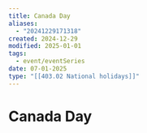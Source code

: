 ```yaml
---
title: Canada Day
aliases:
  - "20241229171318"
created: 2024-12-29
modified: 2025-01-01
tags:
  - event/eventSeries
date: 07-01-2025
type: "[[403.02 National holidays]]"
---
```

# Canada Day

